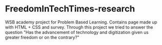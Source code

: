 # FreedomInTechTimes-research
WSB academy project for Problem Based Learning. Contains page made up with HTML + CSS and survey. Through this project we tried to answer the question "Has the advancement of technology and digitization given us greater freedom or on the contrary?"
